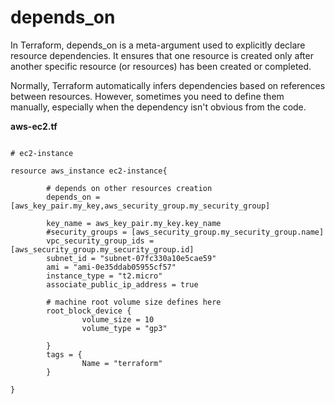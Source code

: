 # depends_on

In Terraform, depends_on is a meta-argument used to explicitly declare resource dependencies. It ensures that one resource is created only after another specific resource (or resources) has been created or completed.

Normally, Terraform automatically infers dependencies based on references between resources. However, sometimes you need to define them manually, especially when the dependency isn't obvious from the code.

**aws-ec2.tf**
<pre><code>
# ec2-instance

resource aws_instance ec2-instance{

        # depends on other resources creation
        depends_on = [aws_key_pair.my_key,aws_security_group.my_security_group]

        key_name = aws_key_pair.my_key.key_name
        #security_groups = [aws_security_group.my_security_group.name]
        vpc_security_group_ids = [aws_security_group.my_security_group.id]
        subnet_id = "subnet-07fc330a10e5cae59"
        ami = "ami-0e35ddab05955cf57"
        instance_type = "t2.micro"
        associate_public_ip_address = true

        # machine root volume size defines here
        root_block_device {
                volume_size = 10
                volume_type = "gp3"

        }
        tags = {
                Name = "terraform"
        }

}
</code></pre>


